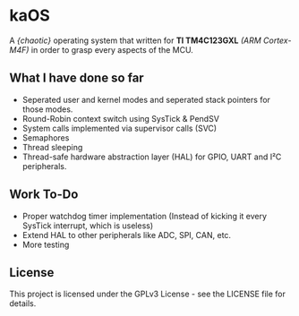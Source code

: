 # kaOS
A *{chaotic}* operating system that written for **TI TM4C123GXL** *(ARM Cortex-M4F)* in order to grasp every aspects of the MCU.

## What I have done so far
* Seperated user and kernel modes and seperated stack pointers for those modes.
* Round-Robin context switch using SysTick & PendSV
* System calls implemented via supervisor calls (SVC)
* Semaphores
* Thread sleeping
* Thread-safe hardware abstraction layer (HAL) for GPIO, UART and I²C peripherals.

## Work To-Do
* Proper watchdog timer implementation (Instead of kicking it every SysTick interrupt, which is useless)
* Extend HAL to other peripherals like ADC, SPI, CAN, etc.
* More testing

## License
This project is licensed under the GPLv3 License - see the LICENSE file for details.
